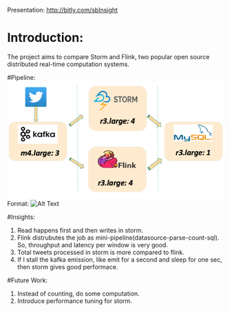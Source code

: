 

Presentation: http://bitly.com/sbInsight

# Introduction: 
The project aims to compare Storm and Flink, two popular open source distributed real-time computation systems. 

#Pipeline:
![GitHub Logo](/images/pipeline.png)
Format: ![Alt Text](url)


#Insights:
1. Read happens first and then writes in storm.
2. Flink distrubutes the job as mini-pipeline(datasource-parse-count-sql). So, throughput and latency per window is very good.
3. Total tweets processed in storm is more compared to flink.
4. If I stall the kafka emission, like emit for a second and sleep for one sec, then storm gives good performace.


#Future Work:
1. Instead of counting, do some computation.
2. Introduce performance tuning for storm.


